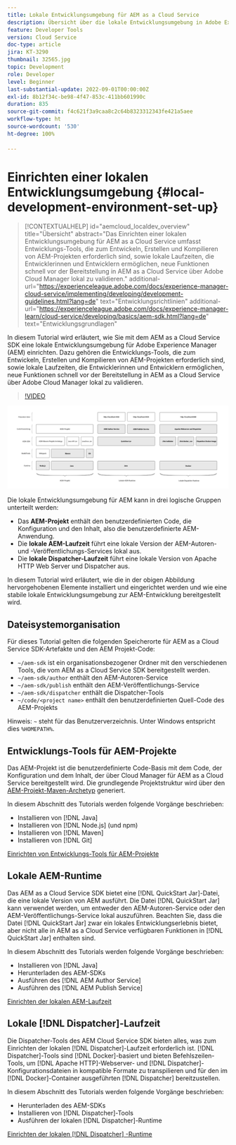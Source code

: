 ```yaml
---
title: Lokale Entwicklungsumgebung für AEM as a Cloud Service
description: Übersicht über die lokale Entwicklungsumgebung in Adobe Experience Manager (AEM).
feature: Developer Tools
version: Cloud Service
doc-type: article
jira: KT-3290
thumbnail: 32565.jpg
topic: Development
role: Developer
level: Beginner
last-substantial-update: 2022-09-01T00:00:00Z
exl-id: 8b12f34c-be98-4f47-853c-411bb601990c
duration: 835
source-git-commit: f4c621f3a9caa8c2c64b8323312343fe421a5aee
workflow-type: ht
source-wordcount: '530'
ht-degree: 100%

---
```


# Einrichten einer lokalen Entwicklungsumgebung {#local-development-environment-set-up}

>[!CONTEXTUALHELP]
>id="aemcloud_localdev_overview"
>title="Übersicht"
>abstract="Das Einrichten einer lokalen Entwicklungsumgebung für AEM as a Cloud Service umfasst Entwicklungs-Tools, die zum Entwickeln, Erstellen und Kompilieren von AEM-Projekten erforderlich sind, sowie lokale Laufzeiten, die Entwicklerinnen und Entwicklern ermöglichen, neue Funktionen schnell vor der Bereitstellung in AEM as a Cloud Service über Adobe Cloud Manager lokal zu validieren."
>additional-url="https://experienceleague.adobe.com/docs/experience-manager-cloud-service/implementing/developing/development-guidelines.html?lang=de" text="Entwicklungsrichtlinien"
>additional-url="https://experienceleague.adobe.com/docs/experience-manager-learn/cloud-service/developing/basics/aem-sdk.html?lang=de" text="Entwicklungsgrundlagen"

In diesem Tutorial wird erläutert, wie Sie mit dem AEM as a Cloud Service SDK eine lokale Entwicklungsumgebung für Adobe Experience Manager (AEM) einrichten. Dazu gehören die Entwicklungs-Tools, die zum Entwickeln, Erstellen und Kompilieren von AEM-Projekten erforderlich sind, sowie lokale Laufzeiten, die Entwicklerinnen und Entwicklern ermöglichen, neue Funktionen schnell vor der Bereitstellung in AEM as a Cloud Service über Adobe Cloud Manager lokal zu validieren.

>[!VIDEO](https://video.tv.adobe.com/v/32565?quality=12&learn=on)

![AEM as a Cloud Service – Technologieplattform für lokale Entwicklungsumgebungen](./assets/overview/aem-sdk-technology-stack.png)

Die lokale Entwicklungsumgebung für AEM kann in drei logische Gruppen unterteilt werden:

+ Das __AEM-Projekt__ enthält den benutzerdefinierten Code, die Konfiguration und den Inhalt, also die benutzerdefinierte AEM-Anwendung.
+ Die __lokale AEM-Laufzeit__ führt eine lokale Version der AEM-Autoren- und -Veröffentlichungs-Services lokal aus.
+ Die __lokale Dispatcher-Laufzeit__ führt eine lokale Version von Apache HTTP Web Server und Dispatcher aus.

In diesem Tutorial wird erläutert, wie die in der obigen Abbildung hervorgehobenen Elemente installiert und eingerichtet werden und wie eine stabile lokale Entwicklungsumgebung zur AEM-Entwicklung bereitgestellt wird.

## Dateisystemorganisation

Für dieses Tutorial gelten die folgenden Speicherorte für AEM as a Cloud Service SDK-Artefakte und den AEM Projekt-Code:

+ `~/aem-sdk` ist ein organisationsbezogener Ordner mit den verschiedenen Tools, die vom AEM as a Cloud Service SDK bereitgestellt werden.
+ `~/aem-sdk/author` enthält den AEM-Autoren-Service
+ `~/aem-sdk/publish` enthält den AEM-Veröffentlichungs-Service
+ `~/aem-sdk/dispatcher` enthält die Dispatcher-Tools
+ `~/code/<project name>` enthält den benutzerdefinierten Quell-Code des AEM-Projekts

Hinweis: `~` steht für das Benutzerverzeichnis. Unter Windows entspricht dies `%HOMEPATH%`.

## Entwicklungs-Tools für AEM-Projekte

Das AEM-Projekt ist die benutzerdefinierte Code-Basis mit dem Code, der Konfiguration und dem Inhalt, der über Cloud Manager für AEM as a Cloud Service bereitgestellt wird. Die grundlegende Projektstruktur wird über den [AEM-Projekt-Maven-Archetyp](https://github.com/adobe/aem-project-archetype) generiert.

In diesem Abschnitt des Tutorials werden folgende Vorgänge beschrieben:

+ Installieren von [!DNL Java]
+ Installieren von [!DNL Node.js] (und npm)
+ Installieren von [!DNL Maven]
+ Installieren von [!DNL Git]

[Einrichten von Entwicklungs-Tools für AEM-Projekte](./development-tools.md)

## Lokale AEM-Runtime

Das AEM as a Cloud Service SDK bietet eine [!DNL QuickStart Jar]-Datei, die eine lokale Version von AEM ausführt. Die Datei [!DNL QuickStart Jar] kann verwendet werden, um entweder den AEM-Autoren-Service oder den AEM-Veröffentlichungs-Service lokal auszuführen. Beachten Sie, dass die Datei [!DNL QuickStart Jar] zwar ein lokales Entwicklungserlebnis bietet, aber nicht alle in AEM as a Cloud Service verfügbaren Funktionen in [!DNL QuickStart Jar] enthalten sind.

In diesem Abschnitt des Tutorials werden folgende Vorgänge beschrieben:

+ Installieren von [!DNL Java]
+ Herunterladen des AEM-SDKs
+ Ausführen des [!DNL AEM Author Service]
+ Ausführen des [!DNL AEM Publish Service]

[Einrichten der lokalen AEM-Laufzeit](./aem-runtime.md)

## Lokale [!DNL Dispatcher]-Laufzeit

Die Dispatcher-Tools des AEM Cloud Service SDK bieten alles, was zum Einrichten der lokalen [!DNL Dispatcher]-Laufzeit erforderlich ist. [!DNL Dispatcher]-Tools sind [!DNL Docker]-basiert und bieten Befehlszeilen-Tools, um [!DNL Apache HTTP]-Webserver- und [!DNL Dispatcher]-Konfigurationsdateien in kompatible Formate zu transpilieren und für den im [!DNL Docker]-Container ausgeführten [!DNL Dispatcher] bereitzustellen.

In diesem Abschnitt des Tutorials werden folgende Vorgänge beschrieben:

+ Herunterladen des AEM-SDKs
+ Installieren von [!DNL Dispatcher]-Tools
+ Ausführen der lokalen [!DNL Dispatcher]-Runtime

[Einrichten der lokalen [!DNL Dispatcher] -Runtime](./dispatcher-tools.md)
